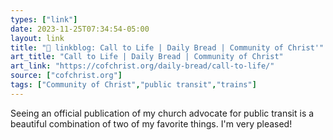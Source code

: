 ```yaml
---
types: ["link"]
date: 2023-11-25T07:34:54-05:00
layout: link
title: "🔗 linkblog: Call to Life | Daily Bread | Community of Christ'"
art_title: "Call to Life | Daily Bread | Community of Christ"
art_link: "https://cofchrist.org/daily-bread/call-to-life/"
source: ["cofchrist.org"]
tags: ["Community of Christ","public transit","trains"]
---
```

Seeing an official publication of my church advocate for public transit is a beautiful combination of two of my favorite things. I'm very pleased!
